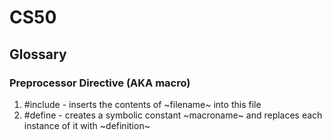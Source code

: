 # CS50

## Glossary
### Preprocessor Directive (AKA macro)
1. #include <filename> - inserts the contents of ~filename~ into this file
2. #define <macroname> <definition> - creates a symbolic constant ~macroname~ and replaces each instance of it with ~definition~

